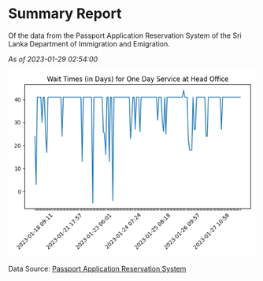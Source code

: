 # Summary Report

Of the data from the Passport Application Reservation System of the Sri Lanka Department of Immigration and Emigration.

*As of 2023-01-29 02:54:00*

![Wait Time Chart](summary.wait_time_chart.png)

Data Source: [Passport Application Reservation System](https://eservices.immigration.gov.lk:8443/appointment/pages/reservationApplication.xhtml)